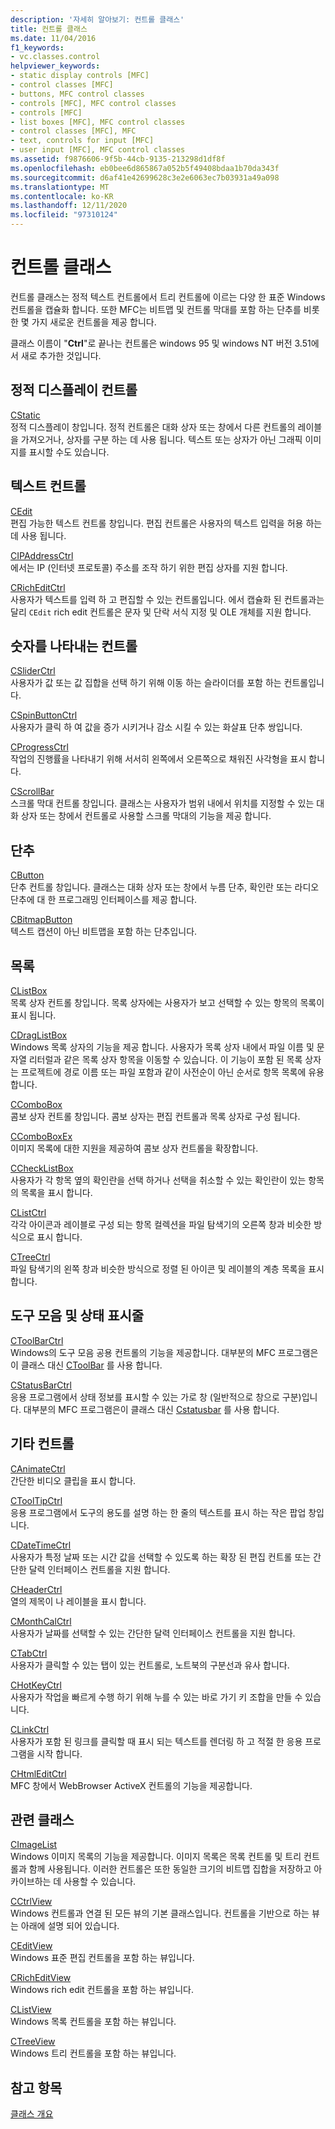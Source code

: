```yaml
---
description: '자세히 알아보기: 컨트롤 클래스'
title: 컨트롤 클래스
ms.date: 11/04/2016
f1_keywords:
- vc.classes.control
helpviewer_keywords:
- static display controls [MFC]
- control classes [MFC]
- buttons, MFC control classes
- controls [MFC], MFC control classes
- controls [MFC]
- list boxes [MFC], MFC control classes
- control classes [MFC], MFC
- text, controls for input [MFC]
- user input [MFC], MFC control classes
ms.assetid: f9876606-9f5b-44cb-9135-213298d1df8f
ms.openlocfilehash: eb0bee6d865867a052b5f49408bdaa1b70da343f
ms.sourcegitcommit: d6af41e42699628c3e2e6063ec7b03931a49a098
ms.translationtype: MT
ms.contentlocale: ko-KR
ms.lasthandoff: 12/11/2020
ms.locfileid: "97310124"
---
```

# <a name="control-classes"></a>컨트롤 클래스

컨트롤 클래스는 정적 텍스트 컨트롤에서 트리 컨트롤에 이르는 다양 한 표준 Windows 컨트롤을 캡슐화 합니다. 또한 MFC는 비트맵 및 컨트롤 막대를 포함 하는 단추를 비롯 한 몇 가지 새로운 컨트롤을 제공 합니다.

클래스 이름이 "**Ctrl**"로 끝나는 컨트롤은 windows 95 및 windows NT 버전 3.51에서 새로 추가한 것입니다.

## <a name="static-display-controls"></a>정적 디스플레이 컨트롤

[CStatic](reference/cstatic-class.md)<br/>
정적 디스플레이 창입니다. 정적 컨트롤은 대화 상자 또는 창에서 다른 컨트롤의 레이블을 가져오거나, 상자를 구분 하는 데 사용 됩니다. 텍스트 또는 상자가 아닌 그래픽 이미지를 표시할 수도 있습니다.

## <a name="text-controls"></a>텍스트 컨트롤

[CEdit](reference/cedit-class.md)<br/>
편집 가능한 텍스트 컨트롤 창입니다. 편집 컨트롤은 사용자의 텍스트 입력을 허용 하는 데 사용 됩니다.

[CIPAddressCtrl](reference/cipaddressctrl-class.md)<br/>
에서는 IP (인터넷 프로토콜) 주소를 조작 하기 위한 편집 상자를 지원 합니다.

[CRichEditCtrl](reference/cricheditctrl-class.md)<br/>
사용자가 텍스트를 입력 하 고 편집할 수 있는 컨트롤입니다. 에서 캡슐화 된 컨트롤과는 달리 `CEdit` rich edit 컨트롤은 문자 및 단락 서식 지정 및 OLE 개체를 지원 합니다.

## <a name="controls-that-represent-numbers"></a>숫자를 나타내는 컨트롤

[CSliderCtrl](reference/csliderctrl-class.md)<br/>
사용자가 값 또는 값 집합을 선택 하기 위해 이동 하는 슬라이더를 포함 하는 컨트롤입니다.

[CSpinButtonCtrl](reference/cspinbuttonctrl-class.md)<br/>
사용자가 클릭 하 여 값을 증가 시키거나 감소 시킬 수 있는 화살표 단추 쌍입니다.

[CProgressCtrl](reference/cprogressctrl-class.md)<br/>
작업의 진행률을 나타내기 위해 서서히 왼쪽에서 오른쪽으로 채워진 사각형을 표시 합니다.

[CScrollBar](reference/cscrollbar-class.md)<br/>
스크롤 막대 컨트롤 창입니다. 클래스는 사용자가 범위 내에서 위치를 지정할 수 있는 대화 상자 또는 창에서 컨트롤로 사용할 스크롤 막대의 기능을 제공 합니다.

## <a name="buttons"></a>단추

[CButton](reference/cbutton-class.md)<br/>
단추 컨트롤 창입니다. 클래스는 대화 상자 또는 창에서 누름 단추, 확인란 또는 라디오 단추에 대 한 프로그래밍 인터페이스를 제공 합니다.

[CBitmapButton](reference/cbitmapbutton-class.md)<br/>
텍스트 캡션이 아닌 비트맵을 포함 하는 단추입니다.

## <a name="lists"></a>목록

[CListBox](reference/clistbox-class.md)<br/>
목록 상자 컨트롤 창입니다. 목록 상자에는 사용자가 보고 선택할 수 있는 항목의 목록이 표시 됩니다.

[CDragListBox](reference/cdraglistbox-class.md)<br/>
Windows 목록 상자의 기능을 제공 합니다. 사용자가 목록 상자 내에서 파일 이름 및 문자열 리터럴과 같은 목록 상자 항목을 이동할 수 있습니다. 이 기능이 포함 된 목록 상자는 프로젝트에 경로 이름 또는 파일 포함과 같이 사전순이 아닌 순서로 항목 목록에 유용 합니다.

[CComboBox](reference/ccombobox-class.md)<br/>
콤보 상자 컨트롤 창입니다. 콤보 상자는 편집 컨트롤과 목록 상자로 구성 됩니다.

[CComboBoxEx](reference/ccomboboxex-class.md)<br/>
이미지 목록에 대한 지원을 제공하여 콤보 상자 컨트롤을 확장합니다.

[CCheckListBox](reference/cchecklistbox-class.md)<br/>
사용자가 각 항목 옆의 확인란을 선택 하거나 선택을 취소할 수 있는 확인란이 있는 항목의 목록을 표시 합니다.

[CListCtrl](reference/clistctrl-class.md)<br/>
각각 아이콘과 레이블로 구성 되는 항목 컬렉션을 파일 탐색기의 오른쪽 창과 비슷한 방식으로 표시 합니다.

[CTreeCtrl](reference/ctreectrl-class.md)<br/>
파일 탐색기의 왼쪽 창과 비슷한 방식으로 정렬 된 아이콘 및 레이블의 계층 목록을 표시 합니다.

## <a name="toolbars-and-status-bars"></a>도구 모음 및 상태 표시줄

[CToolBarCtrl](reference/ctoolbarctrl-class.md)<br/>
Windows의 도구 모음 공용 컨트롤의 기능을 제공합니다. 대부분의 MFC 프로그램은이 클래스 대신 [CToolBar](reference/ctoolbar-class.md) 를 사용 합니다.

[CStatusBarCtrl](reference/cstatusbarctrl-class.md)<br/>
응용 프로그램에서 상태 정보를 표시할 수 있는 가로 창 (일반적으로 창으로 구분)입니다. 대부분의 MFC 프로그램은이 클래스 대신 [Cstatusbar](reference/cstatusbar-class.md) 를 사용 합니다.

## <a name="miscellaneous-controls"></a>기타 컨트롤

[CAnimateCtrl](reference/canimatectrl-class.md)<br/>
간단한 비디오 클립을 표시 합니다.

[CToolTipCtrl](reference/ctooltipctrl-class.md)<br/>
응용 프로그램에서 도구의 용도를 설명 하는 한 줄의 텍스트를 표시 하는 작은 팝업 창입니다.

[CDateTimeCtrl](reference/cdatetimectrl-class.md)<br/>
사용자가 특정 날짜 또는 시간 값을 선택할 수 있도록 하는 확장 된 편집 컨트롤 또는 간단한 달력 인터페이스 컨트롤을 지원 합니다.

[CHeaderCtrl](reference/cheaderctrl-class.md)<br/>
열의 제목이 나 레이블을 표시 합니다.

[CMonthCalCtrl](reference/cmonthcalctrl-class.md)<br/>
사용자가 날짜를 선택할 수 있는 간단한 달력 인터페이스 컨트롤을 지원 합니다.

[CTabCtrl](reference/ctabctrl-class.md)<br/>
사용자가 클릭할 수 있는 탭이 있는 컨트롤로, 노트북의 구분선과 유사 합니다.

[CHotKeyCtrl](reference/chotkeyctrl-class.md)<br/>
사용자가 작업을 빠르게 수행 하기 위해 누를 수 있는 바로 가기 키 조합을 만들 수 있습니다.

[CLinkCtrl](reference/clinkctrl-class.md)<br/>
사용자가 포함 된 링크를 클릭할 때 표시 되는 텍스트를 렌더링 하 고 적절 한 응용 프로그램을 시작 합니다.

[CHtmlEditCtrl](reference/chtmleditctrl-class.md)<br/>
MFC 창에서 WebBrowser ActiveX 컨트롤의 기능을 제공합니다.

## <a name="related-classes"></a>관련 클래스

[CImageList](reference/cimagelist-class.md)<br/>
Windows 이미지 목록의 기능을 제공합니다. 이미지 목록은 목록 컨트롤 및 트리 컨트롤과 함께 사용됩니다. 이러한 컨트롤은 또한 동일한 크기의 비트맵 집합을 저장하고 아카이브하는 데 사용할 수 있습니다.

[CCtrlView](reference/cctrlview-class.md)<br/>
Windows 컨트롤과 연결 된 모든 뷰의 기본 클래스입니다. 컨트롤을 기반으로 하는 뷰는 아래에 설명 되어 있습니다.

[CEditView](reference/ceditview-class.md)<br/>
Windows 표준 편집 컨트롤을 포함 하는 뷰입니다.

[CRichEditView](reference/cricheditview-class.md)<br/>
Windows rich edit 컨트롤을 포함 하는 뷰입니다.

[CListView](reference/clistview-class.md)<br/>
Windows 목록 컨트롤을 포함 하는 뷰입니다.

[CTreeView](reference/ctreeview-class.md)<br/>
Windows 트리 컨트롤을 포함 하는 뷰입니다.

## <a name="see-also"></a>참고 항목

[클래스 개요](class-library-overview.md)
